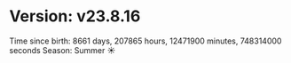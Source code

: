 # Version: v23.8.16
Time since birth: 8661 days, 207865 hours, 12471900 minutes, 748314000 seconds
Season: Summer ☀️

